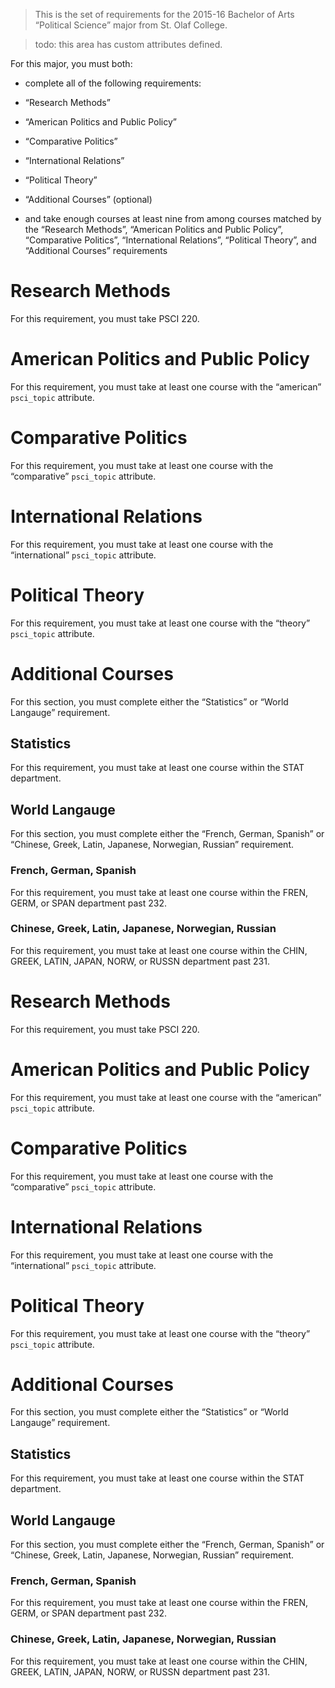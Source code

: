 > This is the set of requirements for the 2015-16 Bachelor of Arts “Political
> Science” major from St. Olaf College.

> todo: this area has custom attributes defined.

For this major, you must both:

- complete all of the following requirements:

- “Research Methods”
- “American Politics and Public Policy”
- “Comparative Politics”
- “International Relations”
- “Political Theory”
- “Additional Courses” (optional)

- and take enough courses at least nine from among courses matched by the “Research Methods”, “American Politics and Public Policy”, “Comparative Politics”, “International Relations”, “Political Theory”, and “Additional Courses” requirements

# Research Methods
For this requirement, you must take PSCI 220.


# American Politics and Public Policy
For this requirement, you must take at least one course with the “american” `psci_topic` attribute.


# Comparative Politics
For this requirement, you must take at least one course with the “comparative” `psci_topic` attribute.


# International Relations
For this requirement, you must take at least one course with the “international” `psci_topic` attribute.


# Political Theory
For this requirement, you must take at least one course with the “theory” `psci_topic` attribute.


# Additional Courses
For this section, you must complete either the “Statistics” or “World Langauge” requirement.

## Statistics
For this requirement, you must take at least one course within the STAT department.

## World Langauge
For this section, you must complete either the “French, German, Spanish” or “Chinese, Greek, Latin, Japanese, Norwegian, Russian” requirement.

### French, German, Spanish
For this requirement, you must take at least one course within the FREN, GERM, or SPAN department past 232.

### Chinese, Greek, Latin, Japanese, Norwegian, Russian
For this requirement, you must take at least one course within the CHIN, GREEK, LATIN, JAPAN, NORW, or RUSSN department past 231.


# Research Methods
For this requirement, you must take PSCI 220.


# American Politics and Public Policy
For this requirement, you must take at least one course with the “american” `psci_topic` attribute.


# Comparative Politics
For this requirement, you must take at least one course with the “comparative” `psci_topic` attribute.


# International Relations
For this requirement, you must take at least one course with the “international” `psci_topic` attribute.


# Political Theory
For this requirement, you must take at least one course with the “theory” `psci_topic` attribute.


# Additional Courses
For this section, you must complete either the “Statistics” or “World Langauge” requirement.

## Statistics
For this requirement, you must take at least one course within the STAT department.

## World Langauge
For this section, you must complete either the “French, German, Spanish” or “Chinese, Greek, Latin, Japanese, Norwegian, Russian” requirement.

### French, German, Spanish
For this requirement, you must take at least one course within the FREN, GERM, or SPAN department past 232.

### Chinese, Greek, Latin, Japanese, Norwegian, Russian
For this requirement, you must take at least one course within the CHIN, GREEK, LATIN, JAPAN, NORW, or RUSSN department past 231.


